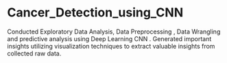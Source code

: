 # Cancer_Detection_using_CNN

Conducted Exploratory Data Analysis, Data Preprocessing , Data Wrangling and predictive analysis using Deep Learning CNN . 
Generated important insights utilizing visualization techniques to extract valuable insights from collected raw data.
